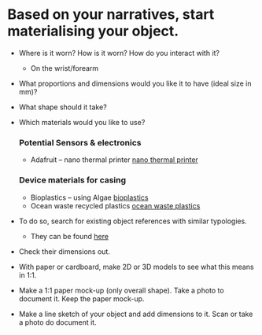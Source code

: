 # Based on your narratives, start materialising your object.

- Where is it worn? How is it worn? How do you interact with it?
    - On the wrist/forearm
- What proportions and dimensions would you like it to have (ideal size in mm)?

- What shape should it take?

- Which materials would you like to use?
    ### Potential Sensors & electronics
    - Adafruit – nano thermal printer [nano thermal printer](https://www.adafruit.com/product/2753)
    
    ### Device materials for casing
    - Bioplastics – using Algae [bioplastics](https://www.dezeen.com/2019/01/18/margarita-talep-algae-bioplastic-packaging-design/)
    - Ocean waste recycled plastics [ocean waste plastics](https://www.oceanwasteplastic.com/)

- To do so, search for existing object references with similar typologies.
    - They can be found [here](/process/object/references/)
- Check their dimensions out.

- With paper or cardboard, make 2D or 3D models to see what this means in 1:1.

- Make a 1:1 paper mock-up (only overall shape). Take a photo to document it. Keep the paper mock-up.

- Make a line sketch of your object and add dimensions to it. Scan or take a photo do document it.